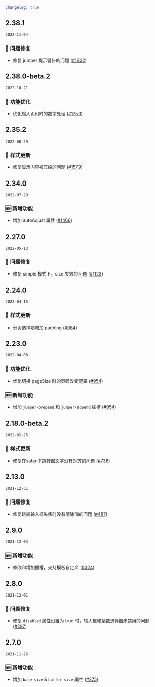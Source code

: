 ```yaml
changelog: true
```

## 2.38.1

`2022-11-04`

### 🐛 问题修复

- 修复 jumper 提示警告的问题 ([#1822](https://github.com/arco-design/arco-design-vue/pull/1822))


## 2.38.0-beta.2

`2022-10-21`

### 💎 功能优化

- 优化输入页码时的数字处理 ([#1750](https://github.com/arco-design/arco-design-vue/pull/1750))


## 2.35.2

`2022-08-29`

### 💅 样式更新

- 修复显示内容被压缩的问题 ([#1579](https://github.com/arco-design/arco-design-vue/pull/1579))


## 2.34.0

`2022-07-29`

### 🆕 新增功能

- 增加 autoAdjust 属性 ([#1466](https://github.com/arco-design/arco-design-vue/pull/1466))


## 2.27.0

`2022-05-13`

### 🐛 问题修复

- 修复 simple 模式下，size 失效的问题 ([#1123](https://github.com/arco-design/arco-design-vue/pull/1123))


## 2.24.0

`2022-04-15`

### 💅 样式更新

- 分页选择项增加 padding ([#984](https://github.com/arco-design/arco-design-vue/pull/984))


## 2.23.0

`2022-04-08`

### 💎 功能优化

- 优化切换 pageSize 时的页码改变逻辑 ([#954](https://github.com/arco-design/arco-design-vue/pull/954))

### 🆕 新增功能

- 增加 `jumper-prepend` 和  `jumper-append` 插槽 ([#954](https://github.com/arco-design/arco-design-vue/pull/954))


## 2.18.0-beta.2

`2022-02-25`

### 💅 样式更新

- 修复在safari下跳转器文字没有对齐的问题 ([#736](https://github.com/arco-design/arco-design-vue/pull/736))


## 2.13.0

`2021-12-31`

### 🐛 问题修复

- 修复跳转输入框失焦时没有清除值的问题 ([#487](https://github.com/arco-design/arco-design-vue/pull/487))


## 2.9.0

`2021-12-03`

### 🆕 新增功能

- 修改和增加插槽，支持模板自定义 ([#324](https://github.com/arco-design/arco-design-vue/pull/324))


## 2.8.0

`2021-12-01`

### 🐛 问题修复

- 修复 `disabled` 属性设置为 true 时，输入框和条数选择器未禁用的问题 ([#297](https://github.com/arco-design/arco-design-vue/pull/297))


## 2.7.0

`2021-11-26`

### 🆕 新增功能

- 增加 `base-size` & `buffer-size` 属性 ([#275](https://github.com/arco-design/arco-design-vue/pull/275))

